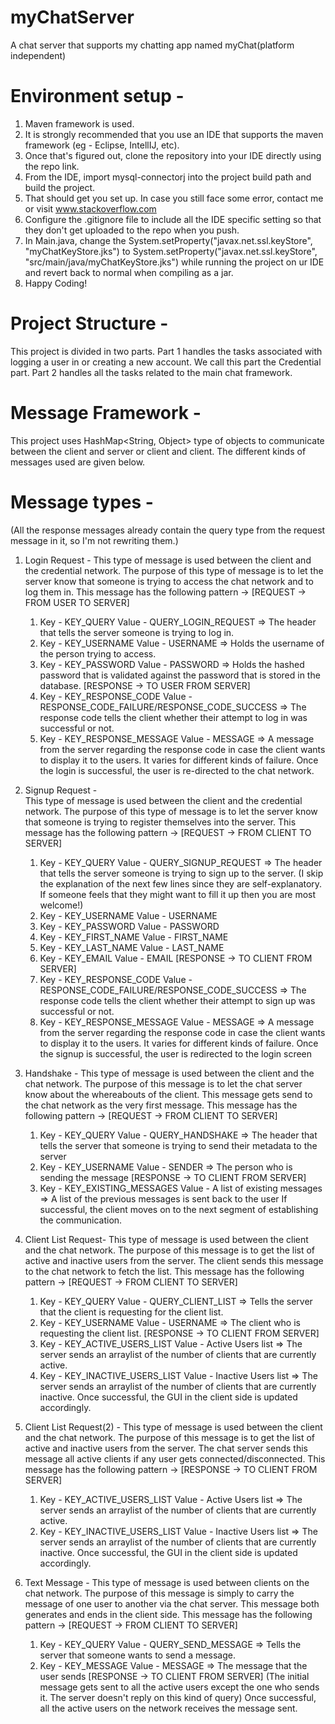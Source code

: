 # myChatServer
A chat server that supports my chatting app named myChat(platform independent)

# Environment setup -
1. Maven framework is used.
2. It is strongly recommended that you use an IDE that supports the maven framework (eg - Eclipse, IntellIJ, etc).
3. Once that's figured out, clone the repository into your IDE directly using the repo link.
4. From the IDE, import mysql-connectorj into the project build path and build the project.
5. That should get you set up. In case you still face some error, contact me or visit www.stackoverflow.com
6. Configure the .gitignore file to include all the IDE specific setting so that they don't get uploaded to the repo when you push.
7. In Main.java, change the System.setProperty("javax.net.ssl.keyStore", "myChatKeyStore.jks") to System.setProperty("javax.net.ssl.keyStore", "src/main/java/myChatKeyStore.jks") while running the project on ur IDE and revert back to normal when compiling as a jar.
8. Happy Coding!

# Project Structure -
This project is divided in two parts. Part 1 handles the tasks associated with logging a user in or creating a new account. We call this part the Credential part. Part 2 handles all the tasks related to the main chat framework.

# Message Framework -
This project uses HashMap<String, Object> type of objects to communicate between the client and server or client and client. The different kinds of messages used are given below.

# Message types -

(All the response messages already contain the query type from the request message in it, so I'm not rewriting them.)

1. Login Request -
   This type of message is used between the client and the credential network. The purpose of this type of message is to let the server know that someone is trying to access the chat network and to log them in.
   This message has the following pattern ->
   [REQUEST -> FROM USER TO SERVER]
   1. Key - KEY_QUERY Value - QUERY_LOGIN_REQUEST => The header that tells the server someone is trying to log in.
   2. Key - KEY_USERNAME Value - USERNAME => Holds the username of the person trying to access.
   3. Key - KEY_PASSWORD Value - PASSWORD => Holds the hashed password that is validated against the password that is stored in the database.
   [RESPONSE -> TO USER FROM SERVER]
   4. Key - KEY_RESPONSE_CODE Value - RESPONSE_CODE_FAILURE/RESPONSE_CODE_SUCCESS => The response code tells the client whether their attempt to log in was successful or not.
   5. Key - KEY_RESPONSE_MESSAGE Value - MESSAGE => A message from the server regarding the response code in case the client wants to display it to the users. It varies for different kinds of failure.
   Once the login is successful, the user is re-directed to the chat network.

2. Signup Request -  
   This type of message is used between the client and the credential network. The purpose of this type of message is to let the server know that someone is trying to register themselves into the server.
   This message has the following pattern ->
   [REQUEST -> FROM CLIENT TO SERVER]
   1. Key - KEY_QUERY Value - QUERY_SIGNUP_REQUEST => The header that tells the server someone is trying to sign up to the server.
   (I skip the explanation of the next few lines since they are self-explanatory. If someone feels that they might want to fill it up then you are most welcome!)
   2. Key - KEY_USERNAME Value - USERNAME
   3. Key - KEY_PASSWORD Value - PASSWORD
   4. Key - KEY_FIRST_NAME Value - FIRST_NAME
   5. Key - KEY_LAST_NAME Value - LAST_NAME
   6. Key - KEY_EMAIL Value - EMAIL
   [RESPONSE -> TO CLIENT FROM SERVER]
   7. Key - KEY_RESPONSE_CODE Value - RESPONSE_CODE_FAILURE/RESPONSE_CODE_SUCCESS => The response code tells the client whether their attempt to sign up was successful or not.
   8. Key - KEY_RESPONSE_MESSAGE Value - MESSAGE => A message from the server regarding the response code in case the client wants to display it to the users. It varies for different kinds of failure.
   Once the signup is successful, the user is redirected to the login screen

3. Handshake -
   This type of message is used between the client and the chat network. The purpose of this message is to let the chat server know about the whereabouts of the client. This message gets send to the chat network as the very first message.
   This message has the following pattern ->
   [REQUEST -> FROM CLIENT TO SERVER]
   1. Key - KEY_QUERY Value - QUERY_HANDSHAKE => The header that tells the server that someone is trying to send their metadata to the server
   2. Key - KEY_USERNAME Value - SENDER => The person who is sending the message
   [RESPONSE -> TO CLIENT FROM SERVER]
   3. Key - KEY_EXISTING_MESSAGES Value - A list of existing messages => A list of the previous messages is sent back to the user
   If successful, the  client moves on to the next segment of establishing the communication.

4. Client List Request-
   This type of message is used between the client and the chat network. The purpose of this message is to get the list of active and inactive users from the server. The client sends this message to the chat network to fetch the list.
   This message has the following pattern ->
   [REQUEST -> FROM CLIENT TO SERVER]
   1. Key - KEY_QUERY Value - QUERY_CLIENT_LIST => Tells the server that the client is requesting for the client list.
   2. Key - KEY_USERNAME Value - USERNAME => The client who is requesting the client list.
   [RESPONSE -> TO CLIENT FROM SERVER]
   5. Key - KEY_ACTIVE_USERS_LIST Value - Active Users list => The server sends an arraylist of the number of clients that are currently active.
   6. Key - KEY_INACTIVE_USERS_LIST Value - Inactive Users list => The server sends an arraylist of the number of clients that are currently inactive.
   Once successful, the GUI in the client side is updated accordingly.

5. Client List Request(2) -
   This type of message is used between the client and the chat network. The purpose of this message is to get the list of active and inactive users from the server. The chat server sends this message all active clients if any user gets connected/disconnected.
   This message has the following pattern ->
   [RESPONSE -> TO CLIENT FROM SERVER]
   1. Key - KEY_ACTIVE_USERS_LIST Value - Active Users list => The server sends an arraylist of the number of clients that are currently active.
   2. Key - KEY_INACTIVE_USERS_LIST Value - Inactive Users list => The server sends an arraylist of the number of clients that are currently inactive.
   Once successful, the GUI in the client side is updated accordingly.

6. Text Message -
   This type of message is used between clients on the chat network. The purpose of this message is simply to carry the message of one user to another via the chat server. This message both generates and ends in the client side.
   This message has the following pattern ->
   [REQUEST -> FROM CLIENT TO SERVER]
   1. Key - KEY_QUERY Value - QUERY_SEND_MESSAGE => Tells the server that someone wants to send a message.
   2. Key - KEY_MESSAGE Value - MESSAGE => The message that the user sends
   [RESPONSE -> TO CLIENT FROM SERVER]
   (The initial message gets sent to all the active users except the one who sends it. The server doesn't reply on this kind of query)
   Once successful, all the active users on the network receives the message sent.